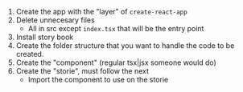 1. Create the app with the "layer" of `create-react-app`
2. Delete unnecesary files
   - All in src except `index.tsx` that will be the entry point
3. Install story book
4. Create the folder structure that you want to handle the code to be created.
5. Create the "component" (regular tsx|jsx someone would do)
6. Create the "storie", must follow the next
   - Import the component to use on the storie
